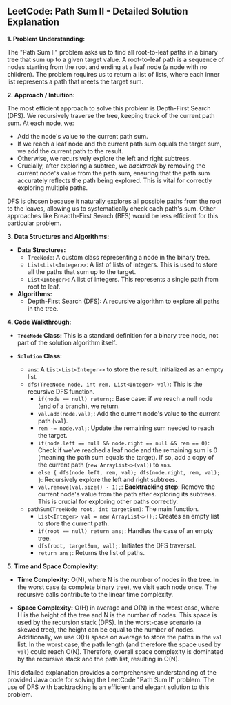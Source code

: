## LeetCode: Path Sum II - Detailed Solution Explanation

**1. Problem Understanding:**

The "Path Sum II" problem asks us to find all root-to-leaf paths in a binary tree that sum up to a given target value.  A root-to-leaf path is a sequence of nodes starting from the root and ending at a leaf node (a node with no children).  The problem requires us to return a list of lists, where each inner list represents a path that meets the target sum.


**2. Approach / Intuition:**

The most efficient approach to solve this problem is Depth-First Search (DFS).  We recursively traverse the tree, keeping track of the current path sum.  At each node, we:

* Add the node's value to the current path sum.
* If we reach a leaf node and the current path sum equals the target sum, we add the current path to the result.
* Otherwise, we recursively explore the left and right subtrees.
* Crucially, after exploring a subtree, we *backtrack* by removing the current node's value from the path sum, ensuring that the path sum accurately reflects the path being explored.  This is vital for correctly exploring multiple paths.

DFS is chosen because it naturally explores all possible paths from the root to the leaves, allowing us to systematically check each path's sum.  Other approaches like Breadth-First Search (BFS) would be less efficient for this particular problem.

**3. Data Structures and Algorithms:**

* **Data Structures:**
    * `TreeNode`: A custom class representing a node in the binary tree.
    * `List<List<Integer>>`:  A list of lists of integers. This is used to store all the paths that sum up to the target.
    * `List<Integer>`: A list of integers.  This represents a single path from root to leaf.
* **Algorithms:**
    * Depth-First Search (DFS):  A recursive algorithm to explore all paths in the tree.


**4. Code Walkthrough:**

* **`TreeNode` Class:** This is a standard definition for a binary tree node, not part of the solution algorithm itself.

* **`Solution` Class:**
    * `ans`: A `List<List<Integer>>` to store the result.  Initialized as an empty list.
    * `dfs(TreeNode node, int rem, List<Integer> val)`: This is the recursive DFS function.
        * `if(node == null) return;`: Base case: if we reach a null node (end of a branch), we return.
        * `val.add(node.val);`: Add the current node's value to the current path (`val`).
        * `rem -= node.val;`: Update the remaining sum needed to reach the target.
        * `if(node.left == null && node.right == null && rem == 0)`: Check if we've reached a leaf node and the remaining sum is 0 (meaning the path sum equals the target). If so, add a copy of the current path (`new ArrayList<>(val)`) to `ans`.
        * `else { dfs(node.left, rem, val); dfs(node.right, rem, val); }`: Recursively explore the left and right subtrees.
        * `val.remove(val.size() - 1);`: **Backtracking step**: Remove the current node's value from the path after exploring its subtrees.  This is crucial for exploring other paths correctly.
    * `pathSum(TreeNode root, int targetSum)`: The main function.
        * `List<Integer> val = new ArrayList<>();`: Creates an empty list to store the current path.
        * `if(root == null) return ans;`: Handles the case of an empty tree.
        * `dfs(root, targetSum, val);`: Initiates the DFS traversal.
        * `return ans;`: Returns the list of paths.

**5. Time and Space Complexity:**

* **Time Complexity:** O(N), where N is the number of nodes in the tree. In the worst case (a complete binary tree), we visit each node once.  The recursive calls contribute to the linear time complexity.

* **Space Complexity:** O(H) in average and O(N) in the worst case, where H is the height of the tree and N is the number of nodes. This space is used by the recursion stack (DFS). In the worst-case scenario (a skewed tree), the height can be equal to the number of nodes.  Additionally, we use O(H) space on average to store the paths in the `val` list.  In the worst case, the path length (and therefore the space used by `val`) could reach O(N).  Therefore, overall space complexity is dominated by the recursive stack and the path list, resulting in O(N).


This detailed explanation provides a comprehensive understanding of the provided Java code for solving the LeetCode "Path Sum II" problem.  The use of DFS with backtracking is an efficient and elegant solution to this problem.
